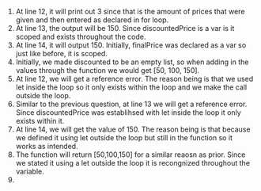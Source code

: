 1. At line 12, it will print out 3 since that is the amount of prices that were given and then entered as declared in for loop.
2. At line 13, the output will be 150. Since discountedPrice is a var is it scoped and exists throughout the code.
3. At line 14, it will output 150. Initially, finalPrice was declared as a var so just like before, it is scoped.
4. Initially, we made discounted to be an empty list, so when adding in the values through the function we would get [50, 100, 150].
5. At line 12, we will get a reference error. The reason being is that we used let inside the loop so it only exists within the loop and we make the call outside the loop.
6. Similar to the previous question, at line 13 we will get a reference error. Since discountedPrice was establihsed with let inside the loop it only exists within it.
7. At line 14, we will get the value of 150. The reason being is that because we defined it using let outside the loop but still in the function so it works as intended.
8. The function will return [50,100,150] for a similar reaosn as prior. Since we stated it using a let outside the loop it is recongnized throughout the variable.
9. 

